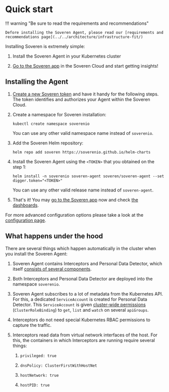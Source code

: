 # Quick start

!!! warning "Be sure to read the requirements and recommendations"

    Defore installing the Soveren Agent, please read our [requirements and recommendations page](../../architecture/infrastructure-fit/)

Installing Soveren is extremely simple:

1. Install the Soveren Agent in your Kubernetes cluster

2. [Go to the Soveren app](https://app.soveren.io/) in the Soveren Cloud and start getting insights!


## Installing the Agent

1. [Create a new Soveren token](../../administration/managing-agents#create-an-agent) and have it handy for the following steps. The token identifies and authorizes your Agent within the Soveren Cloud.
 

2. Create a namespace for Soveren installation:
    ```shell
    kubectl create namespace soverenio
    ```
   You can use any other valid namespace name instead of `soverenio`.


4. Add the Soveren Helm repository:
    ```shell
    helm repo add soveren https://soverenio.github.io/helm-charts
    ```

5. Install the Soveren Agent using the `<TOKEN>` that you obtained on the step 1:
    ```shell
    helm install -n soverenio soveren-agent soveren/soveren-agent --set digger.token="<TOKEN>"
    ```
   You can use any other valid release name instead of `soveren-agent`.


7. That's it! You may [go to the Soveren app](https://app.soveren.io/) now and check [the dashboards](../../user-guide/overview/).

For more advanced configuration options please take a look at the [configuration page](../../administration/configuring-agent/).

## What happens under the hood

There are several things which happen automatically in the cluster when you install the Soveren Agent:

1. Soveren Agent contains Interceptors and Personal Data Detector, which itself [consists of several components](../../#soveren-agent).


2. Both Interceptors and Personal Data Detector are deployed into the namespace `soverenio`. 


3. Soveren Agent subscribes to a lot of metadata from the Kubernetes API. For this, a dedicated `ServiceAccount` is created for Personal Data Detector. This `ServiceAccount` is given [cluster-wide permissions](https://github.com/soverenio/helm-charts/blob/master/charts/soveren-agent/templates/digger-rbac.yaml) (`ClusterRoleBinding`) to `get`, `list` and `watch` on several `apiGroups`.


4. Interceptors do not need special Kubernetes RBAC permissions to capture the traffic.

5. Interceptors read data from virtual network interfaces of the host. For this, the containers in which Interceptors are running require several things:

    1. `privileged: true`

    2. `dnsPolicy: ClusterFirstWithHostNet`

    3. `hostNetwork: true`

    4. `hostPID: true`
